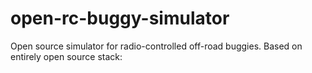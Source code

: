 # open-rc-buggy-simulator
Open source simulator for radio-controlled off-road buggies. Based on entirely open source stack: 
